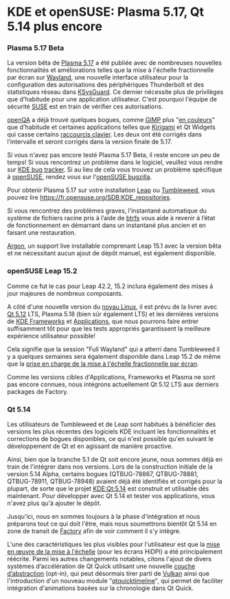 KDE et openSUSE: Plasma 5.17, Qt 5.14 plus encore
=================================================

### Plasma 5.17 Beta

La version bêta de [Plasma 5.17](https://kde.org/announcements/plasma-5.16.90.php) a été publiée avec de nombreuses nouvelles fonctionnalités et améliorations telles que la mise à l'échelle fractionnelle par écran sur [Wayland](https://wayland.freedesktop.org/), une nouvelle interface utilisateur pour la configuration des autorisations des périphériques Thunderbolt et des statistiques réseau dans [KSysGuard](https://userbase.kde.org/KSysGuard). Ce dernier nécessite plus de privilèges que d'habitude pour une application utilisateur. C'est pourquoi l'équipe de sécurité [SUSE](https://www.suse.com/) est en train de vérifier ces autorisations.

[openQA](http://open.qa/) a déjà trouvé quelques bogues, comme [GIMP](https://www.gimp.org/) plus "[en couleurs](https://bugs.kde.org/show_bug.cgi?id=412331)" que d'habitude et certaines applications telles que [Kirigami](https://en.wikipedia.org/wiki/Kirigami) et Qt Widgets qui casse certains [raccourcis clavier](https://bugs.kde.org/show_bug.cgi?id=411758). Les deux ont été corrigés dans l’intervalle et seront corrigés dans la version finale de 5.17.

Si vous n'avez pas encore testé Plasma 5.17 Beta, il reste encore un peu de temps! Si vous rencontrez un problème dans le logiciel, veuillez vous rendre sur [KDE bug tracker](https://bugs.kde.org/). Si au lieu de cela vous trouvez un problème spécifique à [openSUSE](https://www.opensuse.org/), rendez vous sur l'[openSUSE bugzilla](https://bugzilla.opensuse.org).

Pour obtenir Plasma 5.17 sur votre installation [Leap](https://software.opensuse.org/distributions/leap) ou [Tumbleweed](https://software.opensuse.org/distributions/tumbleweed), vous pouvez lire <https://fr.opensuse.org/SDB:KDE_repositories>.

Si vous rencontrez des problèmes graves, l’instantané automatique du système de fichiers racine pris à l’aide de [btrfs](https://en.wikipedia.org/wiki/Btrfs) vous aide à revenir à l’état de fonctionnement en démarrant dans un instantané plus ancien et en faisant une restauration.

[Argon](https://en.opensuse.org/SDB:Argon_and_Krypton), un support live installable comprenant Leap 15.1 avec la version bêta et ne nécessitant aucun ajout de dépôt manuel, est également disponible.

### openSUSE Leap 15.2

Comme ce fut le cas pour Leap 42.2, 15.2 inclura également des mises à jour majeures de nombreux composants.

A côté d'une nouvelle version du [noyau Linux](https://www.kernel.org/), il est prévu de la livrer avec [Qt 5.12](https://www.qt.io/qt-5-12) LTS, Plasma 5.18 (bien sûr également LTS) et les dernières versions de [KDE Frameworks](https://kde.org/products/frameworks/) et [Applications](https://kde.org/applications/), que nous pourrons faire entrer suffisamment tôt pour que les tests appropriés garantissent la meilleure expérience utilisateur possible!

Cela signifie que la session "Full Wayland" qui a atterri dans Tumbleweed il y a quelques semaines sera également disponible dans Leap 15.2 de même que la [prise en charge de la mise à l'échelle fractionnelle par écran](https://lists.opensuse.org/opensuse-factory/2019-09/msg00177.html).

Comme les versions cibles d'Applications, Frameworks et Plasma ne sont pas encore connues, nous intégrons actuellement Qt 5.12 LTS aux derniers packages de Factory.

### Qt 5.14

Les utilisateurs de Tumbleweed et de Leap sont habitués à bénéficier des versions les plus récentes des logiciels KDE incluant les fonctionnalités et corrections de bogues disponibles, ce qui n'est possible qu'en suivant le développement de Qt et en agissant de manière proactive.

Ainsi, bien que la branche 5.1 de Qt soit encore jeune, nous sommes déjà en train de l'intégrer dans nos versions. Lors de la construction initiale de la version 5.14 Alpha, certains bogues (QTBUG-78867, QTBUG-78881, QTBUG-78911, QTBUG-78948) avaient déjà été identifiés et corrigés pour la plupart, de sorte que le projet [KDE:Qt:5.14](https://build.opensuse.org/project/show/KDE:Qt:5.14) est construit et utilisable dès maintenant. Pour développer avec Qt 5.14 et tester vos applications, vous n'avez plus qu'à ajouter le dépôt.

Jusqu'ici, nous en sommes toujours à la phase d'intégration et nous préparons tout ce qui doit l'être, mais nous soumettrons bientôt Qt 5.14 en zone de transit de [Factory](https://fr.opensuse.org/Portal:Factory) afin de voir comment il s'y intègre.

L'une des caractéristiques les plus visibles pour l'utilisateur est que la [mise en œuvre de la mise à l'échelle](https://lists.qt-project.org/pipermail/development/2019-September/037434.html) (pour les écrans HiDPI) a été principalement réécrite. Parmi les autres changements notables, citons l'ajout de divers systèmes d’accélération de Qt Quick utilisant une nouvelle [couche d’abstraction](https://en.wikipedia.org/wiki/Abstraction_layer) (opt-in), qui peut désormais tirer parti de [Vulkan](https://en.wikipedia.org/wiki/Vulkan_(API)) ainsi que l'introduction d'un nouveau module "[qtquicktimeline](https://github.com/qt/qtquicktimeline)", qui permet de faciliter intégration d'animations basées sur la chronologie dans Qt Quick.
